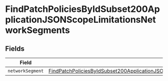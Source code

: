 # FindPatchPoliciesByIdSubset200ApplicationJSONScopeLimitationsNetworkSegments


## Fields

| Field                                                                                                                                                                                                               | Type                                                                                                                                                                                                                | Required                                                                                                                                                                                                            | Description                                                                                                                                                                                                         |
| ------------------------------------------------------------------------------------------------------------------------------------------------------------------------------------------------------------------- | ------------------------------------------------------------------------------------------------------------------------------------------------------------------------------------------------------------------- | ------------------------------------------------------------------------------------------------------------------------------------------------------------------------------------------------------------------- | ------------------------------------------------------------------------------------------------------------------------------------------------------------------------------------------------------------------- |
| `networkSegment`                                                                                                                                                                                                    | [FindPatchPoliciesByIdSubset200ApplicationJSONScopeLimitationsNetworkSegmentsNetworkSegment](../../models/operations/findpatchpoliciesbyidsubset200applicationjsonscopelimitationsnetworksegmentsnetworksegment.md) | :heavy_minus_sign:                                                                                                                                                                                                  | N/A                                                                                                                                                                                                                 |